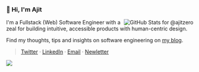 ### 👋 Hi, I'm Ajit

<img
  align="right"
  alt="GitHub Stats for @ajitzero"
  src="https://github-readme-stats.vercel.app/api?username=ajitzero&theme=shades-of-purple&show_icons=true&count_private=true&hide_title=true"
  title="My GitHub Stats. Do the grades matter though?"
/>

I'm a Fullstack (Web) Software Engineer with a zeal for building intuitive, accessible products with human-centric design.

Find my thoughts, tips and insights on software engineering on [my blog](https://ajitpanigrahi.com "Ajit Panigrahi's Porfolio & Blog").

> [Twitter](https://twitter.com/ajitzero "Twitter: For immediate contact and replies")
· [LinkedIn](https://www.linkedin.com/in/ajitzero "LinkedIn: For my professional history")
· [Email](mailto:hello@ajitpanigrahi.com?subject=Hey%20I%20saw%20your%20GitHub%20Profile "Email: slow replies here")
· [Newletter](https://ajitpanigrahi.com/newsletter "Newsletter: For updates from me!")

![](https://komarev.com/ghpvc/?username=AjitZero&color=brightgreen)
